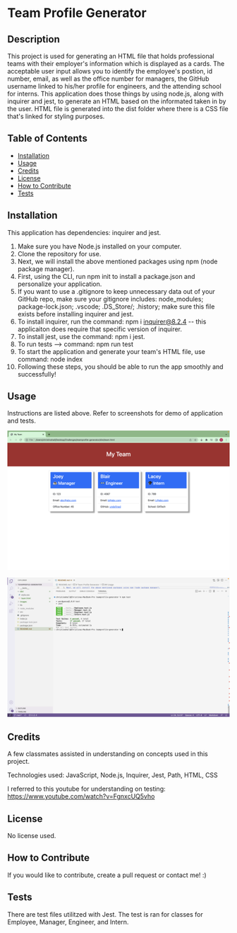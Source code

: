 # Team Profile Generator

## Description

This project is used for generating an HTML file that holds professional teams with their employer's information which is displayed as a cards. The acceptable user input allows you to identify the employee's postion, id number, email, as well as the office number for managers, the GitHub username linked to his/her profile for engineers, and the attending school for interns.
This application does those things by using node.js, along with inquirer and jest, to generate an HTML based on the informated taken in by the user. HTML file is generated into the dist folder where there is a CSS file that's linked for styling purposes.

## Table of Contents

- [Installation](#installation)
- [Usage](#usage)
- [Credits](#credits)
- [License](#license)
- [How to Contribute](#how-to-contribute)
- [Tests](#tests)

## Installation

This application has dependencies: inquirer and jest.

1. Make sure you have Node.js installed on your computer. 
2. Clone the repository for use.
3. Next, we will install the above mentioned packages using npm (node package manager).
4. First, using the CLI, run npm init to install a package.json and personalize your application.
5. If you want to use a .gitignore to keep unnecessary data out of your GitHub repo, make sure your gitignore includes: node_modules; package-lock.json; .vscode; .DS_Store/; .history; make sure this file exists before installing inquirer and jest.
6. To install inquirer, run the command: npm i inquirer@8.2.4 -- this applicaiton does require that specific version of inquirer.
7. To install jest, use the command: npm i jest.
8. To run tests --> command: npm run test
9. To start the application and generate your team's HTML file, use command: node index
10. Following these steps, you should be able to run the app smoothly and successfully!

## Usage

Instructions are listed above. Refer to screenshots for demo of application and tests.

![html screenshot](./images/Screenshot-html.png)

![testing screenshot](./images/Screenshot-test.png)

## Credits

A few classmates assisted in understanding on concepts used in this project.

Technologies used: JavaScript, Node.js, Inquirer, Jest, Path, HTML, CSS

I referred to this youtube for understanding on testing:
https://www.youtube.com/watch?v=FgnxcUQ5vho

## License

No license used.

## How to Contribute

If you would like to contribute, create a pull request or contact me! :)

## Tests

There are test files utilitzed with Jest. The test is ran for classes for Employee, Manager, Engineer, and Intern.
